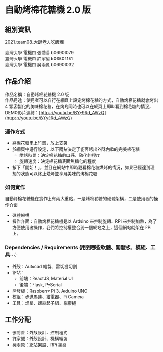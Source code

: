 # 自動烤棉花糖機 2.0 版

## 組別資訊
2021_team08_大肆老人吃飯糰

臺灣大學 電機四 張喬善 b06901079 <br>
臺灣大學 電機四 許家誠 b06502151 <br>
臺灣大學 電機四 吳兩原 b06901032 <br>

## 作品介紹
作品名稱：自動烤棉花糖機 2.0 版 <br>
作品用途：使用者可以自行在網頁上設定烤棉花糖的方式，自動烤棉花糖就會烤出 4 顆客製化的美味棉花糖，在烤的同時也可以在網頁上即時看到棉花糖的情況，<br>
DEMO影片連結：[https://youtu.be/BYy9Rd_AWzQ](https://youtu.be/BYy9Rd_AWzQ) <br>



### 運作方式

- 將棉花糖串上竹籤，放上支架
- 於網頁中進行設定，以下兩點決定了能否烤出外酥內軟的完美棉花糖
  - 烘烤時間：決定棉花糖的口感、融化的程度
  - 旋轉速度：決定棉花糖表面焦糖化的程度
- 按下「開始！」，並且在網站中即時觀看棉花糖烘烤的情況，如果已經達到理想的狀態可以終止烘烤並享用美味的烤棉花糖

### 如何實作
自動烤棉花糖機在實作上有兩大重點，一是烤棉花糖的硬體架構，二是使用者的操作介面
- 硬體架構
- 操作介面：自動烤棉花糖機是以 Arduino 來控制旋轉、RPi 來控制加熱，為了方便使用者操作，我們將控制權整合到一個網站之上，這個網站就架在 RPi 上，

### Dependencies / Requirements (用到哪些軟體、開發板、模組、工具...)

- 外殼：Autocad 繪製、雷切機切割
- 網站：
  - 前端：ReactJS, Material UI
  - 後端：Flask, PySerial
- 開發板：Raspberry Pi 3, Arduino UNO
- 模組：步進馬達、繼電器、Pi Camera
- 工具：焊槍、螺絲起子組、橡膠槌

## 工作分配

- 張喬善：外殼設計、控制程式
- 許家誠：外殼設計、機構組裝
- 吳兩原：網站架設、RPi 編寫